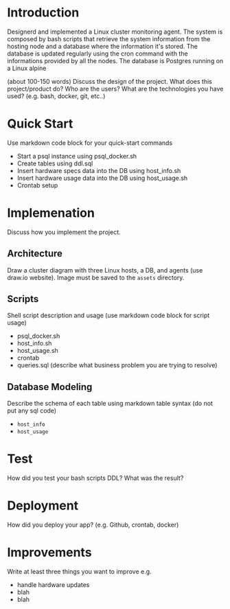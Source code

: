 # Introduction
Designerd and implemented a Linux cluster monitoring agent. The system is composed by bash scripts that retrieve the system information from the hosting node and a database where the information it's stored.
The database is updated regularly using the cron command with the informations provided by all the nodes. The database is Postgres running on a Linux alpine

(about 100-150 words)
Discuss the design of the project. What does this project/product do? Who are the users? What are the technologies you have used? (e.g. bash, docker, git, etc..)

# Quick Start
Use markdown code block for your quick-start commands
- Start a psql instance using psql_docker.sh
- Create tables using ddl.sql
- Insert hardware specs data into the DB using host_info.sh
- Insert hardware usage data into the DB using host_usage.sh
- Crontab setup

# Implemenation
Discuss how you implement the project.
## Architecture
Draw a cluster diagram with three Linux hosts, a DB, and agents (use draw.io website). Image must be saved to the `assets` directory.

## Scripts
Shell script description and usage (use markdown code block for script usage)
- psql_docker.sh
- host_info.sh
- host_usage.sh
- crontab
- queries.sql (describe what business problem you are trying to resolve)

## Database Modeling
Describe the schema of each table using markdown table syntax (do not put any sql code)
- `host_info`
- `host_usage`

# Test
How did you test your bash scripts DDL? What was the result?

# Deployment
How did you deploy your app? (e.g. Github, crontab, docker)

# Improvements
Write at least three things you want to improve 
e.g. 
- handle hardware updates 
- blah
- blah
